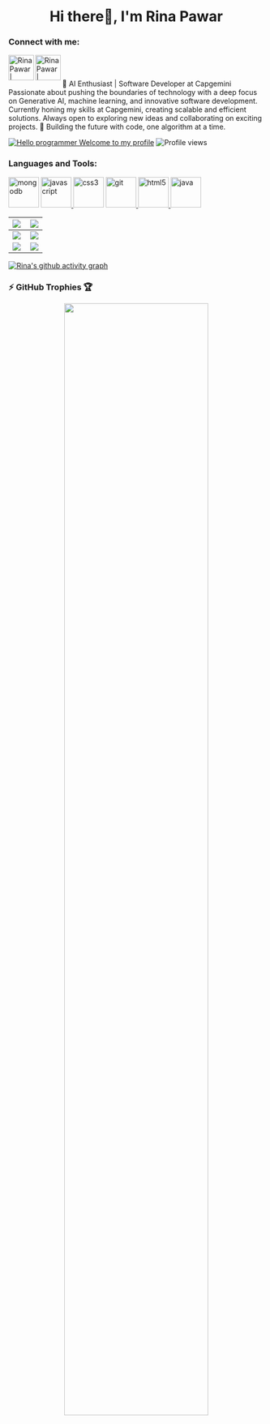 <h1 align="center">Hi there👋, I'm Rina Pawar</h1>

<h3 align="left">Connect with me:</h3>
<p align="left">

<a href="https://www.linkedin.com/in/rinapawar13" target="blank">
  <img align="left" alt="Rina Pawar| Linkedin" width="50px" height="50px" src="https://cdn2.iconfinder.com/data/icons/social-media-2199/64/social_media_isometric_14-linkedin-512.png" />
 </a>
  <a href="https://www.instagram.com/rinapawar.dev/" target="blank">
  <img align="left" alt="Rina Pawar | Instagram" width="50px" height="50px" src="https://user-images.githubusercontent.com/65064180/180302986-f3258c1c-5215-4220-8d50-8a1c386a55c8.png" />
 </a>

<br />
<br />

🚀 AI Enthusiast | Software Developer at Capgemini </br>
Passionate about pushing the boundaries of technology with a deep focus on Generative AI, machine learning, and innovative software development.
Currently honing my skills at Capgemini, creating scalable and efficient solutions. Always open to exploring new ideas and collaborating on exciting projects.
🔧 Building the future with code, one algorithm at a time.

[![Hello programmer Welcome to my profile](https://img.shields.io/badge/Hello,Programmer!-Welcome-orange.svg?style=flat&logo=github)](https://github.com/Rina1302)
![Profile views ](https://gpvc.arturio.dev/Rina1302)



 
<h3 align="left">Languages and Tools:</h3>
<p align="left"> </a>  <img src="https://user-images.githubusercontent.com/65064180/213883684-c292c3db-476b-40a4-b06f-97cc441f8ad6.png" alt="mongodb" width="60" height="60"/> 
<a href="https://developer.mozilla.org/en-US/docs/Web/JavaScript" target="_blank"> <img src="https://user-images.githubusercontent.com/65064180/213883680-44bd51dd-6506-4a06-90ba-a142b0a037d8.png" alt="javascript" width="60" height="60"/> </a> <img src="https://user-images.githubusercontent.com/65064180/213883674-84132230-7410-4c90-bb47-307c62bb9311.png" alt="css3" width="60" height="60"/> </a>  <a href="https://git-scm.com/" target="_blank"> <img src="https://www.vectorlogo.zone/logos/git-scm/git-scm-icon.svg" alt="git" width="60" height="60"/> </a> <a href="https://www.w3.org/html/" target="_blank"> <img src="https://user-images.githubusercontent.com/65064180/213883676-6f03d20c-e130-42eb-80b3-53a8e038778a.png" alt="html5" width="60" height="60"/> </a> <a href="https://www.java.com" target="_blank"> <img src="https://user-images.githubusercontent.com/65064180/213883678-f66a5ac9-5632-491b-b281-b652ad717fcf.png" alt="java" width="60" height="60"/> </a>  </p>




|<img align="left" src="https://github-readme-stats.vercel.app/api?username=Rina1302&show_icons=true&hide_border=true&theme=radical&count_private=true" />|<img align="center" src="https://github-readme-streak-stats.herokuapp.com/?user=Rina1302&theme=radical&custom_title=streak-stats&hide_border=true&layout=compact" /><br>|
|---|---|
|<img align="left" src="https://github-profile-summary-cards.vercel.app/api/cards/profile-details?username=Rina1302&theme=dracula" />|<img align="center" src="https://github-readme-stats.vercel.app/api/top-langs/?username=Rina1302&layout=compact&theme=dracula" />| 
|<img align="left" src= "https://github-profile-summary-cards.vercel.app/api/cards/repos-per-language?username=Rina1302&theme=dracula" />|<img align="center" src= "https://github-profile-summary-cards.vercel.app/api/cards/most-commit-language?username=Rina1302&theme=dracula" />|<br>

[![Rina's github activity graph](https://github-readme-activity-graph.cyclic.app/graph?username=Rina1302&theme=react-dark)](https://github.com/ashutosh00710/github-readme-activity-graph)
  
 
 
### :zap: GitHub Trophies 🏆


<p align="center">
  <a href="https://github.com/lucthienphong1120/github-trophies" target="_blank">
    <img width="75%" src="https://github-trophies.vercel.app/?username=Rina1302&column=4&margin-w=15&margin-h=15&no-bg=true&no-frame=true&theme=radical"/>
  </a>
</p>

  
